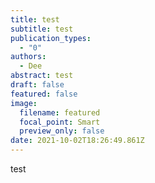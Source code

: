 ```yaml
---
title: test
subtitle: test
publication_types:
  - "0"
authors:
  - Dee
abstract: test
draft: false
featured: false
image:
  filename: featured
  focal_point: Smart
  preview_only: false
date: 2021-10-02T18:26:49.861Z
---
```

test